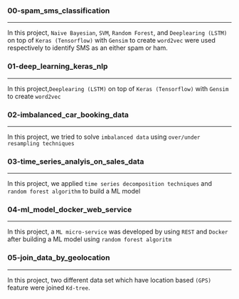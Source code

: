 ###  00-spam_sms_classification
-------------------------------
In this project, `Naive Bayesian`, `SVM`, `Random Forest`, and `Deeplearing (LSTM)` on top of `Keras (Tensorflow)` with `Gensim` to create `word2vec` were used respectively to identify SMS as an either spam or ham. 

### 01-deep_learning_keras_nlp
-------------------------------
In this project,`Deeplearing (LSTM)` on top of `Keras (Tensorflow)` with `Gensim` to create `word2vec` 

### 02-imbalanced_car_booking_data
--------------------------------
In this project, we tried to solve `imbalanced data` using `over/under resampling techniques`

### 03-time_series_analyis_on_sales_data
--------------------------------
In this project, we applied `time series decomposition techniques` and `random forest algorithm` to build a ML model

### 04-ml_model_docker_web_service
--------------------------------
In this project, a `ML micro-service` was developed by using `REST` and `Docker` after building a ML model using `random forest algoritm`

### 05-join_data_by_geolocation
--------------------------------
In this project, two different data set which have location based `(GPS)` feature were joined `Kd-tree`.
